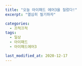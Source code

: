 ```yaml
---
title: "오늘 아이패드 에어3을 질렀다!"
excerpt: "열심히 필기하자"

categories:
  - 끄적끄적
tags:
  - 일상
  - 아이패드
  - 아이패드에어3

last_modified_at: 2020-12-17
---
```

